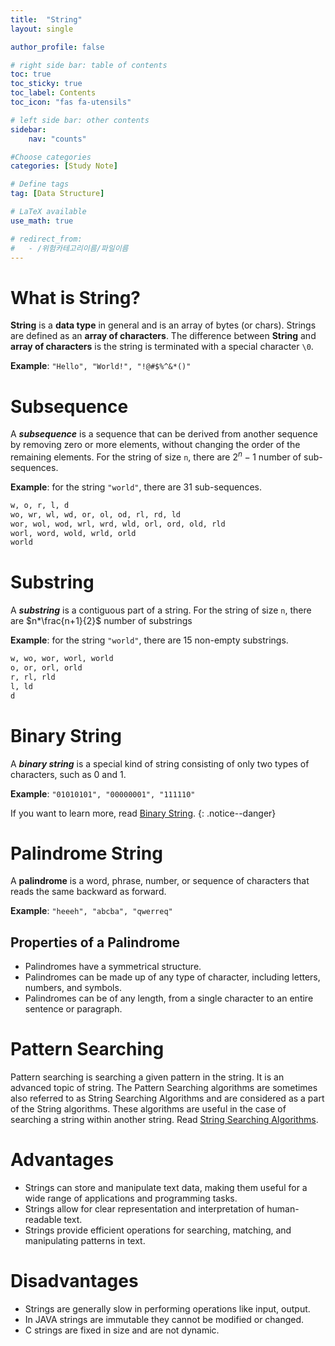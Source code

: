 ```yaml
---
title:  "String"
layout: single

author_profile: false

# right side bar: table of contents
toc: true
toc_sticky: true
toc_label: Contents
toc_icon: "fas fa-utensils"

# left side bar: other contents
sidebar:
    nav: "counts"

#Choose categories
categories: [Study Note]

# Define tags
tag: [Data Structure]

# LaTeX available
use_math: true

# redirect_from:
#   - /위험카테고리이름/파일이름
---
```


# What is String?

**String** is a **data type** in general and is an array of bytes (or chars). Strings are defined as an **array of characters**. The difference between **String** and **array of characters** is the string is terminated with a special character `\0`.

**Example**: `"Hello", "World!", "!@#$%^&*()"`



# Subsequence

A ***subsequence*** is a sequence that can be derived from another sequence by removing zero or more elements, without changing the order of the remaining elements. For the string of size `n`, there are $2^{n}-1$ number of sub-sequences. 

**Example**: for the string `"world"`, there are 31 sub-sequences.

~~~markdown
w, o, r, l, d
wo, wr, wl, wd, or, ol, od, rl, rd, ld
wor, wol, wod, wrl, wrd, wld, orl, ord, old, rld
worl, word, wold, wrld, orld
world
~~~

# Substring

A ***substring*** is a contiguous part of a string. For the string of size `n`, there are $n*\frac{n+1}{2}$ number of substrings

**Example**: for the string `"world"`, there are 15 non-empty substrings.

~~~markdown
w, wo, wor, worl, world
o, or, orl, orld
r, rl, rld
l, ld
d
~~~

# Binary String

A ***binary string*** is a special kind of string consisting of only two types of characters, such as 0 and 1.

**Example**: `"01010101", "00000001", "111110"`

If you want to learn more, read [Binary String](/data-structure/binary-string).
{: .notice--danger}

# Palindrome String

A **palindrome** is a word, phrase, number, or sequence of characters that reads the same backward as forward.

**Example**:  `"heeeh", "abcba", "qwerreq"`

## Properties of a Palindrome

+ Palindromes have a symmetrical structure.
+ Palindromes can be made up of any type of character, including letters, numbers, and symbols.
+ Palindromes can be of any length, from a single character to an entire sentence or paragraph.

# Pattern Searching

Pattern searching is searching a given pattern in the string. It is an advanced topic of string. The Pattern Searching algorithms are sometimes also referred to as String Searching Algorithms and are considered as a part of the String algorithms. These algorithms are useful in the case of searching a string within another string. Read [String Searching Algorithms](/algorithm/string-searching-algorithms).

# Advantages

+ Strings can store and manipulate text data, making them useful for a wide range of applications and programming tasks.
+ Strings allow for clear representation and interpretation of human-readable text.
+ Strings provide efficient operations for searching, matching, and manipulating patterns in text.

# Disadvantages

+ Strings are generally slow in performing operations like input, output.
+ In JAVA strings are  immutable they cannot be modified or changed.
+ C strings are fixed in size and are not dynamic.
